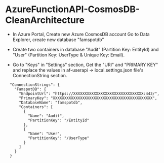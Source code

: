 # AzureFunctionAPI-CosmosDB-CleanArchitecture
 - In Azure Portal, Create new Azure CosmosDB account Go to Data
   Explorer, create new database "famspotdb"
  
 - Create two containers in database "Audit" (Partition Key: EntityId)
   and "User" (Partition Key:    UserType & Unique Key: Email).

- Go to "Keys" in "Settings" section, Get the "URI" and "PRIMARY KEY" and replace the values in af-userapi -> local.settings.json file's ConnectionString section.

```
  "ConnectionStrings": {
    "FamspotDB": {
      "EndpointUrl": "https://XXXXXXXXXXXXXXXXXXXXXXXXXXXXXXX:443/",
      "PrimaryKey": "XXXXXXXXXXXXXXXXXXXXXXXXXXXXXXXXXXXXXXXXXXXX",
      "DatabaseName": "famspotdb",
      "Containers": [
        {
          "Name": "Audit",
          "PartitionKey": "/EntityId"
        },
        {
          "Name": "User",
          "PartitionKey": "/UserType"
        }
      ]
    }
  }
  ```
